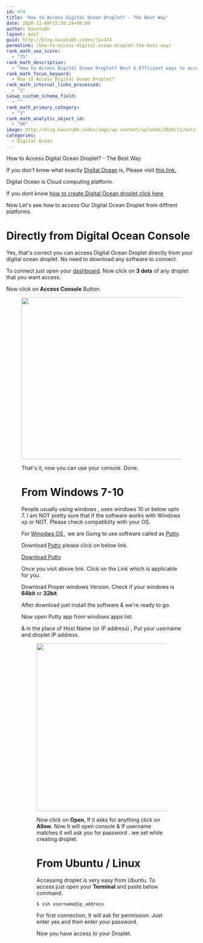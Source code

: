 ```yaml
---
id: 474
title: 'How to Access Digital Ocean Droplet? - The Best Way'
date: 2020-11-09T15:58:24+00:00
author: kaustubh
layout: post
guid: http://blog.kaustubh.codes/?p=474
permalink: /how-to-access-digital-ocean-droplet-the-best-way/
rank_math_seo_score:
  - "75"
rank_math_description:
  - "How to Access Digital Ocean Droplet? Best & Efficient ways to access your Terminal. Don't miss the trick. | Windows | Console | Ubuntu | All Explained."
rank_math_focus_keyword:
  - How to Access Digital Ocean Droplet?
rank_math_internal_links_processed:
  - "1"
saswp_custom_schema_field:
  - ""
rank_math_primary_category:
  - "3"
rank_math_analytic_object_id:
  - "90"
image: http://blog.kaustubh.codes/imgs/wp-content/uploads/2020/11/Untitled-1024x4291-1.png
categories:
  - Digital Ocean
---
```

 

How to Access Digital Ocean Droplet? - The Best Way

If you don't know what exactly <a href="https://m.do.co/c/253fdc8807b5" target="_blank" aria-label=" (opens in a new tab)" rel="noreferrer noopener" class="rank-math-link">Digital Ocean</a> is, Please visit <a href="https://m.do.co/c/253fdc8807b5" target="_blank" aria-label=" (opens in a new tab)" rel="noreferrer noopener" class="rank-math-link">this link.</a>

Digital Ocean is Cloud computing platform.

If you dont know [how to create Digital Ocean droplet click here](http://blog.kaustubh.codes/how-to-install-lamp-stack-on-digitalocean-ubuntu-20-04/#Creating_Droplet)

Now Let's see how to access Our Digital Ocean Droplet from diffrent platforms.



# Directly from Digital Ocean Console

Yes, that's correct you can access Digital Ocean Droplet directly from your digital ocean droplet. No need to download any software to connect.

To connect just open your <a href="https://m.do.co/c/253fdc8807b5" target="_blank" aria-label=" (opens in a new tab)" rel="noreferrer noopener" class="rank-math-link">dashboard</a>. Now click on **3 dots** of any droplet that you want access.

Now click on **Access Console** Button.<figure class="wp-block-image size-large">

<img loading="lazy" width="1024" height="429" src="http://blog.kaustubh.codes/imgs/wp-content/uploads/2020/11/Untitled-1024x429.png" alt="" class="wp-image-477" srcset="https://blog.kaustubh.codes/imgs/wp-content/uploads/2020/11/Untitled-1024x429.png 1024w, https://blog.kaustubh.codes/imgs/wp-content/uploads/2020/11/Untitled-300x126.png 300w, https://blog.kaustubh.codes/imgs/wp-content/uploads/2020/11/Untitled-768x322.png 768w, https://blog.kaustubh.codes/imgs/wp-content/uploads/2020/11/Untitled.png 1098w" sizes="(max-width: 1024px) 100vw, 1024px" /> 

That's it, now you can use your console. Done.

# From Windows 7-10

People usually using windows , uses windows 10 or below upto 7. I am NOT pretty sure that if the software works with Windows xp or NOT. Please check compatibilty with your OS.

For <a aria-label="Winodws OS  (opens in a new tab)" rel="noreferrer noopener" class="rank-math-link" href="https://en.wikipedia.org/wiki/Microsoft_Windows" target="_blank">Winodws OS </a>, we are Going to use software called as <a aria-label="Putty (opens in a new tab)" rel="noreferrer noopener" class="rank-math-link" href="https://www.putty.org/" target="_blank">Putty</a>.

Download <a rel="noreferrer noopener" class="rank-math-link" href="https://www.putty.org/" target="_blank">Putty</a> please click on below link.

<div class="wp-block-buttons">
  <div class="wp-block-button">
    <a class="wp-block-button__link has-white-color has-vivid-cyan-blue-to-vivid-purple-gradient-background has-text-color has-background" href="https://www.chiark.greenend.org.uk/~sgtatham/putty/latest.html" target="_blank" rel="noreferrer noopener">Download Putty</a>
  </div>
</div>

Once you visit above link. Click on the Link which is applicable for you. 

Download Proper windows Version. Check if your windows is **64bit** or **32bit**.

After download just install the software & we're ready to go.

Now open Putty app from windows apps list.

& in the place of Host Name (or IP address) , Put your username and droplet IP address.<figure class="wp-block-image size-large">

<img loading="lazy" width="456" height="445" src="http://blog.kaustubh.codes/imgs/wp-content/uploads/2020/11/image.png" alt="" class="wp-image-475" srcset="https://blog.kaustubh.codes/imgs/wp-content/uploads/2020/11/image.png 456w, https://blog.kaustubh.codes/imgs/wp-content/uploads/2020/11/image-300x293.png 300w" sizes="(max-width: 456px) 100vw, 456px" /> 

Now click on **Open**, If it asks for anything click on **Allow**. Now It will open console & If username matches it will ask you for password . we set while creating droplet.

# From Ubuntu / Linux

Accessing droplet is very easy from Ubuntu. To access just open your **Terminal** and paste below command.

<pre class="wp-block-code"><code>$ ssh username@ip_address</code></pre>

For first connection, It will ask for permission. Just enter yes and then enter your password.

Now you have access to your Droplet.